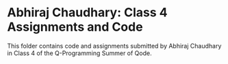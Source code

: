 # Abhiraj Chaudhary: Class 4 Assignments and Code
This folder contains code and assignments submitted by Abhiraj Chaudhary in Class 4 of the Q-Programming Summer of Qode.